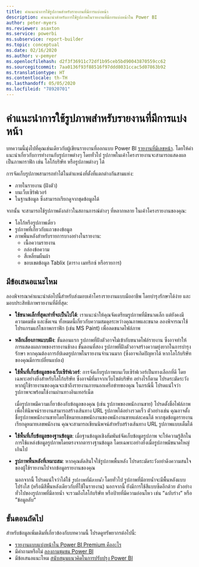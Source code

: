 ```yaml
---
title: คำแนะนำการใช้รูปภาพสำหรับรายงานที่มีการแบ่งหน้า
description: คำแนะนำสำหรับการใช้รูปภาพในรายงานที่มีการแบ่งหน้าใน Power BI
author: peter-myers
ms.reviewer: asaxton
ms.service: powerbi
ms.subservice: report-builder
ms.topic: conceptual
ms.date: 02/16/2020
ms.author: v-pemyer
ms.openlocfilehash: d2f3f36911c72df1b95ceb5bd90043870559cc62
ms.sourcegitcommit: 7aa0136f93f88516f97ddd8031ccac5d07863b92
ms.translationtype: HT
ms.contentlocale: th-TH
ms.lasthandoff: 05/05/2020
ms.locfileid: "78920701"
---
```

# <a name="image-use-guidance-for-paginated-reports"></a>คำแนะนำการใช้รูปภาพสำหรับรายงานที่มีการแบ่งหน้า

บทความนี้มุ่งไปที่คุณเช่นเดียวกับผู้เขียนรายงานที่ออกแบบ Power BI [รายงานที่มีเลขหน้า](../paginated-reports/paginated-reports-report-builder-power-bi.md). โดยให้คำแนะนำเกี่ยวกับการทำงานกับรูปภาพต่างๆ โดยทั่วไป รูปภาพในเค้าโครงรายงานจะสามารถแสดงผลเป็นภาพกราฟิก เช่น โลโก้บริษัท หรือรูปภาพต่างๆ ได้

การจัดเก็บรูปภาพสามารถทำได้ในตำแหน่งที่ตั้งที่แตกต่างกันสามแห่ง:

- ภายในรายงาน (ฝังตัว)
- บนเว็บเซิร์ฟเวอร์
- ในฐานข้อมูล ซึ่งสามารถเรียกดูจากชุดข้อมูลได้

จากนั้น จะสามารถใช้รูปภาพดังกล่าวในสถานการณ์ต่างๆ ที่หลากหลาย ในเค้าโครงรายงานของคุณ:

- โลโก้หรือรูปภาพเดี่ยว
- รูปภาพที่เกี่ยวกับแถวของข้อมูล
- ภาพพื้นหลังสำหรับรายการบางอย่างในรายงาน:
  - เนื้อความรายงาน
  - กล่องข้อความ
  - สี่เหลี่ยมผืนผ้า
  - ขอบเขตข้อมูล Tablix (ตาราง เมทริกซ์ หรือรายการ)

## <a name="suggestions"></a>มีข้อเสนอแนะไหม

ลองพิจารณาคำแนะนำต่อไปนี้สำหรับส่งมอบเค้าโครงรายงานแบบมืออาชีพ โดยบำรุงรักษาได้ง่าย และมอบประสิทธิภาพรายงานที่ดีที่สุด:

- **ใช้ขนาดเล็กที่สุดเท่าที่จะเป็นไปได้**: เราแนะนำให้คุณจัดเตรียมรูปภาพที่มีขนาดเล็ก แต่ยังคงมีความคมชัด และชัดเจน ทั้งหมดนี้เกี่ยวกับความสมดุลระหว่างคุณภาพและขนาด ลองพิจารณาใช้โปรแกรมแก้ไขภาพกราฟิก (เช่น MS Paint) เพื่อลดขนาดไฟล์ภาพ
- **หลีกเลี่ยงภาพแบบฝัง**: ขั้นตอนแรก รูปภาพที่ฝังตัวอาจไม่เข้ากับขนาดไฟล์รายงาน ซึ่งอาจทำให้การแสดงผลภาพของรายงานช้าลง ขั้นตอนที่สอง รูปภาพที่ฝังตัวอาจสร้างความยุ่งยากในการบำรุงรักษา หากคุณต้องการอัปเดตรูปภาพในรายงานจำนวนมาก (ซึ่งอาจเกิดปัญหาได้ หากโลโก้บริษัทของคุณมีการเปลี่ยนแปลง)
- **ใช้พื้นที่เก็บข้อมูลของเว็บเซิร์ฟเวอร์**: การจัดเก็บรูปภาพบนเว็บเซิร์ฟเวอร์เป็นทางเลือกที่ดี โดยเฉพาะอย่างยิ่งสำหรับโลโก้บริษัท ซึ่งอาจมีที่มาจากเว็บไซต์บริษัท อย่างไรก็ตาม โปรดระมัดระวัง หากผู้ใช้รายงานของคุณจะเข้าถึงรายงานภายนอกเครือข่ายของคุณ ในกรณีนี้ โปรดแน่ใจว่ารูปภาพจะพร้อมใช้งานผ่านทางอินเทอร์เน็ต

    เมื่อรูปภาพมีความเกี่ยวข้องกับข้อมูลของคุณ (เช่น รูปภาพของพนักงานขาย) โปรดตั้งชื่อไฟล์ภาพ เพื่อให้นิพจน์รายงานสามารถสร้างเส้นทาง URL รูปภาพได้อย่างรวดเร็ว ตัวอย่างเช่น คุณอาจตั้งชื่อรูปภาพพนักงานขายโดยใช้หมายเลขพนักงานของพนักงานขายแต่ละคนได้ หากชุดข้อมูลรายงาน เรียกดูหมายเลขพนักงาน คุณจะสามารถเขียนนิพจน์สำหรับสร้างเส้นทาง URL รูปภาพแบบเต็มได้
- **ใช้พื้นที่เก็บข้อมูลของฐานข้อมูล**: เมื่อฐานข้อมูลเชิงสัมพันธ์จัดเก็บข้อมูลรูปภาพ จะให้ความรู้สึกในการใช้แหล่งข้อมูลรูปภาพโดยตรงจากตารางฐานข้อมูล โดยเฉพาะอย่างยิ่งเมื่อรูปภาพมีขนาดใหญ่เกินไป
- **รูปภาพพื้นหลังที่เหมาะสม**: หากคุณตัดสินใจใช้รูปภาพพื้นหลัง โปรดระมัดระวังอย่าดึงความสนใจของผู้ใช้รายงานไปจากข้อมูลรายงานของคุณ 

    นอกจากนี้ โปรดแน่ใจว่าได้ใช้ _รูปภาพที่มีลายน้ำ_ โดยทั่วไป รูปภาพที่มีลายน้ำจะมีพื้นหลังแบบโปร่งใส (หรือมีสีพื้นหลังเดียวกับที่ใช้ในรายงาน) นอกจากนี้ ยังมีการใช้สีแบบซีดอีกด้วย ตัวอย่างทั่วไปของรูปภาพที่มีลายน้ำ จะรวมถึงโลโก้บริษัท หรือป้ายที่มีความอ่อนไหว เช่น ”ฉบับร่าง” หรือ ”ข้อมูลลับ“

## <a name="next-steps"></a>ขั้นตอนถัดไป

สำหรับข้อมูลเพิ่มเติมที่เกี่ยวข้องกับบทความนี้ โปรดดูทรัพยากรต่อไปนี้:

- [รายงานแบบแบ่งหน้าใน Power BI Premium คืออะไร](../paginated-reports/paginated-reports-report-builder-power-bi.md)
- มีคำถามหรือไม่ [ลองถามชุมชน Power BI](https://community.powerbi.com/)
- มีข้อเสนอแนะไหม [สนับสนุนแนวคิดในการปรับปรุง Power BI](https://ideas.powerbi.com/)
